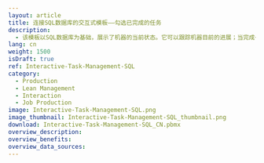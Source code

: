 ```yaml
---
layout: article
title: 连接SQL数据库的交互式模板——勾选已完成的任务
description: 
  - 该模板以SQL数据库为基础，展示了机器的当前状态。它可以跟踪机器目前的进展；当完成一个工作步骤时，员工也可以通过触摸屏发送反馈。
lang: cn
weight: 1500
isDraft: true
ref: Interactive-Task-Management-SQL
category:
  - Production
  - Lean Management
  - Interaction
  - Job Production
image: Interactive-Task-Management-SQL.png
image_thumbnail: Interactive-Task-Management-SQL_thumbnail.png
download: Interactive-Task-Management-SQL_CN.pbmx
overview_description:
overview_benefits:
overview_data_sources:
---
```

